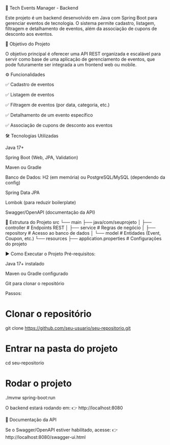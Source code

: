 🎉 Tech Events Manager - Backend

Este projeto é um backend desenvolvido em Java com Spring Boot para gerenciar eventos de tecnologia.
O sistema permite cadastro, listagem, filtragem e detalhamento de eventos, além da associação de cupons de desconto aos eventos.

🚀 Objetivo do Projeto

O objetivo principal é oferecer uma API REST organizada e escalável para servir como base de uma aplicação de gerenciamento de eventos, que pode futuramente ser integrada a um frontend web ou mobile.

⚙️ Funcionalidades

✅ Cadastro de eventos

✅ Listagem de eventos

✅ Filtragem de eventos (por data, categoria, etc.)

✅ Detalhamento de um evento específico

✅ Associação de cupons de desconto aos eventos

🛠️ Tecnologias Utilizadas

Java 17+

Spring Boot (Web, JPA, Validation)

Maven ou Gradle

Banco de Dados: H2 (em memória) ou PostgreSQL/MySQL (dependendo da config)

Spring Data JPA

Lombok (para reduzir boilerplate)

Swagger/OpenAPI (documentação da API)

📂 Estrutura do Projeto
src
 └── main
      ├── java/com/seuprojeto
      │     ├── controller   # Endpoints REST
      │     ├── service      # Regras de negócio
      │     ├── repository   # Acesso ao banco de dados
      │     └── model        # Entidades (Event, Coupon, etc.)
      └── resources
            ├── application.properties # Configurações do projeto

▶️ Como Executar o Projeto
Pré-requisitos:

Java 17+ instalado

Maven ou Gradle configurado

Git para clonar o repositório

Passos:
# Clonar o repositório
git clone https://github.com/seu-usuario/seu-repositorio.git

# Entrar na pasta do projeto
cd seu-repositorio

# Rodar o projeto
./mvnw spring-boot:run


O backend estará rodando em:
👉 http://localhost:8080

📖 Documentação da API

Se o Swagger/OpenAPI estiver habilitado, acesse:
👉 http://localhost:8080/swagger-ui.html

